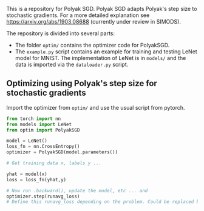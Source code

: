 This is a repository for Polyak SGD. Polyak SGD adapts Polyak's step size to stochastic gradients. For a more detailed explanation see https://arxiv.org/abs/1903.08688 (currently under review in SIMODS).

The repository is divided into several parts:
  * The folder `optim/` contains the optimizer code for PolyakSGD.
  * The `example.py` script contains an example for training and testing LeNet model for MNIST. The implementation of LeNet is in `models/` and the data is imported via the `dataloader.py` script. 

## Optimizing using Polyak's step size for stochastic gradients
Import the optimizer from `optim/` and use the usual script from pytorch.

```python
from torch import nn
from models import LeNet
from optim import PolyakSGD

model = LeNet()
loss_fn = nn.CrossEntropy()
optimizer = PolyakSGD(model.parameters())

# Get training data x, labels y ...

yhat = model(x)
loss = loss_fn(yhat,y) 

# Now run .backward(), update the model, etc ... and
optimizer.step(runavg_loss)
# Define this runavg_loss depending on the problem. Could be replaced by a true training loss if available.
```

